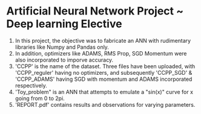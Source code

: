 # Artificial Neural Network Project ~ Deep learning Elective

1. In this project, the objective was to fabricate an ANN with rudimentary libraries like Numpy and Pandas only.
2. In addition, optimizers like ADAMS, RMS Prop, SGD Momentum were also incorporated to imporve accuracy. 
3. 'CCPP' is the name of the dataset. Three files have been uploaded, with 'CCPP_reguler' having no optimizers, and subsequently 'CCPP_SGD' & 'CCPP_ADAMS' having SGD with momentum and ADAMS incorporated respectively.
4. 'Toy_problem" is an ANN that attempts to emulate a "sin(x)" curve for x going from 0 to 2pi.
5. 'REPORT.pdf' contains results and observations for varying parameters.

